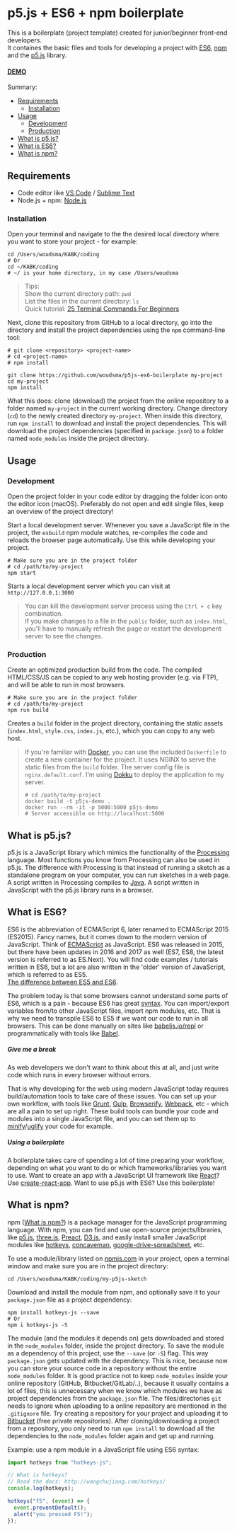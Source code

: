 # p5.js + ES6 + npm boilerplate

This is a boilerplate (project template) created for junior/beginner front-end developers.  
It containes the basic files and tools for developing a project with [ES6](https://codeburst.io/es6-tutorial-for-beginners-5f3c4e7960be), [npm](https://www.npmjs.com/) and the [p5.js](https://p5js.org/) library.

#### [DEMO](https://p5js-demo.omnio.studio/)

Summary:

- [Requirements](#requirements)
  - [Installation](#installation)
- [Usage](#usage)
  - [Development](#development)
  - [Production](#production)
- [What is p5.js?](#what-is-p5js)
- [What is ES6?](#what-is-es6)
- [What is npm?](#what-is-npm)

## Requirements

- Code editor like [VS Code](https://code.visualstudio.com) / [Sublime Text](https://www.sublimetext.com)
- Node.js + npm: [Node.js](https://nodejs.org/en/)

### Installation

Open your terminal and navigate to the the desired local directory where you want to store your project - for example:

```shell
cd /Users/woudsma/KABK/coding
# Or
cd ~/KABK/coding
# ~/ is your home directory, in my case /Users/woudsma
```

> Tips:  
> Show the current directory path: `pwd`  
> List the files in the current directory: `ls`  
> Quick tutorial: [25 Terminal Commands For Beginners](https://www.youtube.com/watch?v=oStNbXzv7mE)

Next, clone this repository from GitHub to a local directory, go into the directory and install the project dependencies using the `npm` command-line tool:

```shell
# git clone <repository> <project-name>
# cd <project-name>
# npm install

git clone https://github.com/woudsma/p5js-es6-boilerplate my-project
cd my-project
npm install
```

What this does: clone (download) the project from the online repository to a folder named `my-project` in the current working directory. Change directory (`cd`) to the newly created directory `my-project`. When inside this directory, run `npm install` to download and install the project dependencies. This will download the project dependencies (specified in `package.json`) to a folder named `node_modules` inside the project directory.

## Usage

### Development

Open the project folder in your code editor by dragging the folder icon onto the editor icon (macOS). Preferably do not open and edit single files, keep an overview of the project directory!

Start a local development server. Whenever you save a JavaScript file in the project, the `esbuild` npm module watches, re-compiles the code and reloads the browser page automatically. Use this while developing your project.

```shell
# Make sure you are in the project folder
# cd /path/to/my-project
npm start
```

Starts a local development server which you can visit at `http://127.0.0.1:3000`

> You can kill the development server process using the `Ctrl + c` key combination.  
> If you make changes to a file in the `public` folder, such as `index.html`, you'll have to manually refresh the page or restart the development server to see the changes.

### Production

Create an optimized production build from the code. The compiled HTML/CSS/JS can be copied to any web hosting provider (e.g. via FTP), and will be able to run in most browsers.

```shell
# Make sure you are in the project folder
# cd /path/to/my-project
npm run build
```

Creates a `build` folder in the project directory, containing the static assets (`index.html`, `style.css`, `index.js`, etc.), which you can copy to any web host.

> If you're familiar with [Docker](https://www.docker.com/products/docker-desktop/), you can use the included `Dockerfile` to create a new container for the project. It uses NGINX to serve the static files from the `build` folder. The server config file is `nginx.default.conf`. I'm using [Dokku](https://dokku.com/) to deploy the application to my server.
>
> ```shell
> # cd /path/to/my-project
> docker build -t p5js-demo .
> docker run --rm -it -p 5000:5000 p5js-demo
> # Server accessible on http://localhost:5000
> ```

## What is p5.js?

p5.js is a JavaScript library which mimics the functionality of the [Processing](https://processing.org/) language. Most functions you know from Processing can also be used in p5.js. The difference with Processing is that instead of running a sketch as a standalone program on your computer, you can run sketches in a web page. A script written in Processing compiles to [Java](<https://nl.wikipedia.org/wiki/Java_(programmeertaal)> "[not to be confused with JavaScript](https://www.keycdn.com/support/difference-between-java-and-javascript/"). A script written in JavaScript with the p5.js library runs in a browser.

## What is ES6?

ES6 is the abbreviation of ECMAScript 6, later renamed to ECMAScript 2015 (ES2015). Fancy names, but it comes down to the modern version of JavaScript. Think of [ECMAScript](https://en.wikipedia.org/wiki/ECMAScript) as JavaScript. ES6 was released in 2015, but there have been updates in 2016 and 2017 as well (ES7, ES8, the latest version is referred to as ES.Next). You will find code examples / tutorials written in ES6, but a lot are also written in the 'older' version of JavaScript, which is referred to as ES5.  
[The difference between ES5 and ES6](https://codeburst.io/es5-vs-es6-with-example-code-9901fa0136fc).

The problem today is that some browsers cannot understand some parts of ES6, which is a pain - because ES6 has great [syntax](https://www.w3schools.com/js/js_syntax.asp). You can import/export variables from/to other JavaScript files, import npm modules, etc. That is why we need to transpile ES6 to ES5 if we want our code to run in all browsers. This can be done manually on sites like [babeljs.io/repl](https://babeljs.io/repl/#?babili=false&browsers=&build=&builtIns=false&code_lz=MYewdgzgLgBAtgVwDZQJYAckE8YF4YAUAhgDQwBGAlHgHwxEwBUFAUC4ihtgQExk-UgA&debug=false&forceAllTransforms=false&shippedProposals=false&circleciRepo=&evaluate=false&fileSize=false&lineWrap=false&presets=es2015%2Cstage-0%2Cstage-1%2Cstage-2%2Cstage-3&prettier=false&targets=&version=6.26.0&envVersion=) or programmatically with tools like [Babel](https://babeljs.io/).

##### Give me a break

As web developers we don't want to think about this at all, and just write code which runs in every browser without errors.

That is why developing for the web using modern JavaScript today requires build/automation tools to take care of these issues. You can set up your own workflow, with tools like [Grunt](https://gruntjs.com/), [Gulp](https://gulpjs.com/), [Browserify](http://browserify.org/), [Webpack](https://webpack.js.org/), etc - which are all a pain to set up right. These build tools can bundle your code and modules into a single JavaScript file, and you can set them up to [minify](https://jscompress.com/)/[uglify](https://www.uglifyjs.net/) your code for example.

##### Using a boilerplate

A boilerplate takes care of spending a lot of time preparing your workflow, depending on what you want to do or which frameworks/libraries you want to use. Want to create an app with a JavaScript UI framework like [React](https://reactjs.org/)? Use [create-react-app](https://github.com/facebook/create-react-app). Want to use p5.js with ES6? Use this boilerplate!

## What is npm?

npm ([What is npm?](https://docs.npmjs.com/getting-started/what-is-npm)) is a package manager for the JavaScript programming language. With npm, you can find and use open-source projects/libraries, like [p5.js](https://p5js.org/), [three.js](https://threejs.org/), [Preact](https://github.com/developit/preact), [D3.js](https://d3js.org/), and easily install smaller JavaScript modules like [hotkeys](https://github.com/jaywcjlove/hotkeys), [concaveman](https://github.com/mapbox/concaveman), [google-drive-spreadsheet](https://github.com/bgdavidx/google-drive-spreadsheet), etc.

To use a module/library listed on [npmjs.com](https://www.npmjs.com/) in your project, open a terminal window and make sure you are in the project directory:

```shell
cd /Users/woudsma/KABK/coding/my-p5js-sketch
```

Download and install the module from npm, and optionally save it to your `package.json` file as a project dependency:

```shell
npm install hotkeys-js --save
# Or
npm i hotkeys-js -S
```

The module (and the modules it depends on) gets downloaded and stored in the `node_modules` folder, inside the project directory. To save the module as a dependency of this project, use the `--save` (or `-S`) flag. This way `package.json` gets updated with the dependency. This is nice, because now you can store your source code in a repository without the entire `node_modules` folder. It is good practice not to keep `node_modules` inside your online repository (GitHub, Bitbucket/GitLab/..), because it usually contains a lot of files, this is unnecessary when we know which modules we have as project dependencies from the `package.json` file. The files/directories `git` needs to ignore when uploading to a online repository are mentioned in the `.gitignore` file. Try creating a repository for your project and uploading it to [Bitbucket](https://bitbucket.org/) (free private repositories). After cloning/downloading a project from a repository, you only need to run `npm install` to download all the dependencies to the `node_modules` folder again and get up and running.

Example: use a npm module in a JavaScript file using ES6 syntax:

```js
import hotkeys from "hotkeys-js";

// What is hotkeys?
// Read the docs: http://wangchujiang.com/hotkeys/
console.log(hotkeys);

hotkeys("f5", (event) => {
  event.preventDefault();
  alert("you pressed F5!");
});
```
